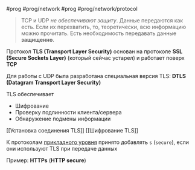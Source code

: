 #prog #prog/network  #prog #prog/network/protocol 

> TCP и UDP *не обеспечивают защиту*. Данные передаются как есть. Если их перехватить, то, теоретически, всю информацию можно прочитать. Есть необходимость передавать данные **защищенно**.

Протокол **TLS (Transport Layer Security)** основан на протоколе **SSL (Secure Sockets Layer)** (который сейчас устарел) и работает поверх **TCP** 

Для работы с UDP была разработана специальная версия TLS: **DTLS (Datagram Transport Layer Security)**

TLS обеспечивает
- Шифрование
- Проверку подлинности клиента/сервера
- Обнаружение подмены информации

[[Установка соединения TLS]]
[[Шифрование TLS]]

К протоколам [прикладного уровня](Прикладной%20уровень%20-%20Application.md) принято добавлять `s` (`secure`), если они используют TLS при передаче данных

Пример: **HTTPs** (**HTTP secure**)